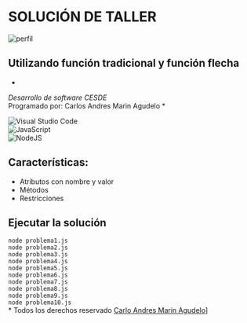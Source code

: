 # SOLUCIÓN DE TALLER 
![perfil](https://encrypted-tbn0.gstatic.com/images?q=tbn:ANd9GcR5Rb_01XGiBdAgFBYctvc97IBYAytcPi87tg&usqp=CAU)
## Utilizando función tradicional y función flecha
*
*Desarrollo de software CESDE*  
Programado por: Carlos Andres Marin Agudelo
*

![Visual Studio Code](https://img.shields.io/badge/Visual%20Studio%20Code-0078d7.svg?style=for-the-badge&logo=visual-studio-code&logoColor=white)  
![JavaScript](https://img.shields.io/badge/javascript-%23323330.svg?style=for-the-badge&logo=javascript&logoColor=%23F7DF1E)  
![NodeJS](https://img.shields.io/badge/node.js-6DA55F?style=for-the-badge&logo=node.js&logoColor=white)  
## Características:  
* Atributos con nombre y valor  
* Métodos  
* Restricciones  
## Ejecutar la solución  

`node problema1.js`  
`node problema2.js`  
`node problema3.js`  
`node problema4.js`  
`node problema5.js`  
`node problema6.js`  
`node problema7.js`  
`node problema8.js`  
`node problema9.js`  
`node problema10.js`   
* 
Todos los derechos reservado [Carlo Andres Marin Agudelo](https://github.com/Carlos-Mar14/Taller1Avanzada)]
